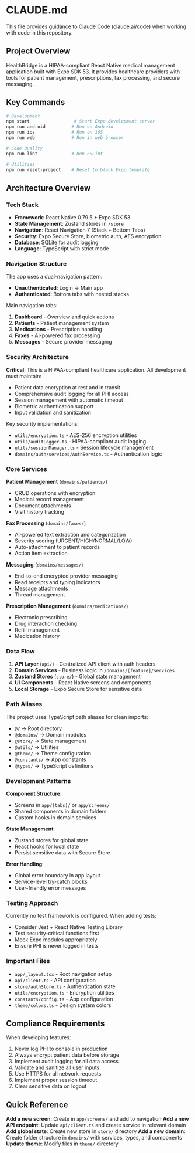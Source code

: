 # CLAUDE.md

This file provides guidance to Claude Code (claude.ai/code) when working with code in this repository.

## Project Overview

HealthBridge is a HIPAA-compliant React Native medical management application built with Expo SDK 53. It provides healthcare providers with tools for patient management, prescriptions, fax processing, and secure messaging.

## Key Commands

```bash
# Development
npm start                 # Start Expo development server
npm run android          # Run on Android
npm run ios              # Run on iOS  
npm run web              # Run in web browser

# Code Quality
npm run lint             # Run ESLint

# Utilities
npm run reset-project    # Reset to blank Expo template
```

## Architecture Overview

### Tech Stack
- **Framework**: React Native 0.79.5 + Expo SDK 53
- **State Management**: Zustand stores in `/store`
- **Navigation**: React Navigation 7 (Stack + Bottom Tabs)
- **Security**: Expo Secure Store, biometric auth, AES encryption
- **Database**: SQLite for audit logging
- **Language**: TypeScript with strict mode

### Navigation Structure

The app uses a dual-navigation pattern:
- **Unauthenticated**: Login → Main app
- **Authenticated**: Bottom tabs with nested stacks

Main navigation tabs:
1. **Dashboard** - Overview and quick actions
2. **Patients** - Patient management system
3. **Medications** - Prescription handling
4. **Faxes** - AI-powered fax processing
5. **Messages** - Secure provider messaging

### Security Architecture

**Critical**: This is a HIPAA-compliant healthcare application. All development must maintain:
- Patient data encryption at rest and in transit
- Comprehensive audit logging for all PHI access
- Session management with automatic timeout
- Biometric authentication support
- Input validation and sanitization

Key security implementations:
- `utils/encryption.ts` - AES-256 encryption utilities
- `utils/auditLogger.ts` - HIPAA-compliant audit logging
- `utils/sessionManager.ts` - Session lifecycle management
- `domains/auth/services/AuthService.ts` - Authentication logic

### Core Services

**Patient Management** (`domains/patients/`)
- CRUD operations with encryption
- Medical record management
- Document attachments
- Visit history tracking

**Fax Processing** (`domains/faxes/`)
- AI-powered text extraction and categorization
- Severity scoring (URGENT/HIGH/NORMAL/LOW)
- Auto-attachment to patient records
- Action item extraction

**Messaging** (`domains/messages/`)
- End-to-end encrypted provider messaging
- Read receipts and typing indicators
- Message attachments
- Thread management

**Prescription Management** (`domains/medications/`)
- Electronic prescribing
- Drug interaction checking
- Refill management
- Medication history

### Data Flow

1. **API Layer** (`api/`) - Centralized API client with auth headers
2. **Domain Services** - Business logic in `/domains/[feature]/services`
3. **Zustand Stores** (`store/`) - Global state management
4. **UI Components** - React Native screens and components
5. **Local Storage** - Expo Secure Store for sensitive data

### Path Aliases

The project uses TypeScript path aliases for clean imports:
- `@/` → Root directory
- `@domains/` → Domain modules
- `@store/` → State management
- `@utils/` → Utilities
- `@theme/` → Theme configuration
- `@constants/` → App constants
- `@types/` → TypeScript definitions

### Development Patterns

**Component Structure**:
- Screens in `app/(tabs)/` or `app/screens/`
- Shared components in domain folders
- Custom hooks in domain services

**State Management**:
- Zustand stores for global state
- React hooks for local state
- Persist sensitive data with Secure Store

**Error Handling**:
- Global error boundary in app layout
- Service-level try-catch blocks
- User-friendly error messages

### Testing Approach

Currently no test framework is configured. When adding tests:
- Consider Jest + React Native Testing Library
- Test security-critical functions first
- Mock Expo modules appropriately
- Ensure PHI is never logged in tests

### Important Files

- `app/_layout.tsx` - Root navigation setup
- `api/client.ts` - API configuration
- `store/authStore.ts` - Authentication state
- `utils/encryption.ts` - Encryption utilities
- `constants/config.ts` - App configuration
- `theme/colors.ts` - Design system colors

## Compliance Requirements

When developing features:
1. Never log PHI to console in production
2. Always encrypt patient data before storage
3. Implement audit logging for all data access
4. Validate and sanitize all user inputs
5. Use HTTPS for all network requests
6. Implement proper session timeout
7. Clear sensitive data on logout

## Quick Reference

**Add a new screen**: Create in `app/screens/` and add to navigation
**Add a new API endpoint**: Update `api/client.ts` and create service in relevant domain
**Add global state**: Create new store in `store/` directory
**Add a new domain**: Create folder structure in `domains/` with services, types, and components
**Update theme**: Modify files in `theme/` directory